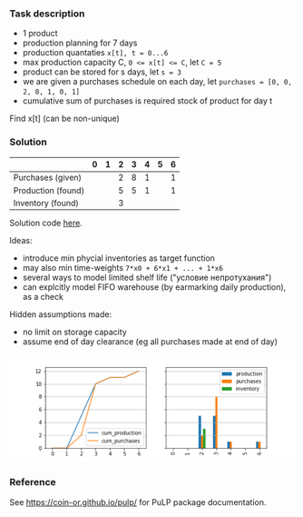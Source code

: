 ### Task description

- 1 product
- production planning for 7 days
- production quantaties `x[t], t = 0...6`
- max production capacity C, `0 <= x[t] <= C`, let `C = 5`
- product can be stored for s days, let `s = 3`
- we are given a purchases schedule on each day, let `purchases = [0, 0, 2, 8, 1, 0, 1]`
- cumulative sum of purchases is required stock of product for day t

Find x[t] (can be non-unique)

### Solution

|            |   0 |   1 |   2 |   3 |   4 |   5 |   6 |
|:-----------|----:|----:|----:|----:|----:|----:|----:|
| Purchases (given)  |     |     |   2 |   8 |   1 |    |   1 |
| Production (found) |     |     |   5 |   5 |   1 |    |   1 |
| Inventory  (found) |     |     |   3 |     |     |    |     |

Solution code [here](simple_demo.py).

Ideas:

- introduce min phycial inventories as target function 
- may also min time-weights `7*x0 + 6*x1 + ... + 1*x6` 
- several ways to model limited shelf life ("условие непротухания")
- can explcitly model FIFO warehouse (by earmarking daily production), as a check

Hidden assumptions made:

- no limit on storage capacity
- assume end of day clearance (eg all purchases made at end of day)

![](lp.png)

### Reference

See <https://coin-or.github.io/pulp/> for PuLP package documentation.
